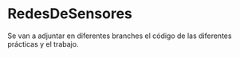 # RedesDeSensores

Se van a adjuntar en diferentes branches el código de las diferentes prácticas y el trabajo. 

